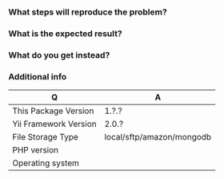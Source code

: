 ### What steps will reproduce the problem?

### What is the expected result?

### What do you get instead?

### Additional info

| Q                     | A
| --------------------- | ---
| This Package Version  | 1.?.?
| Yii Framework Version | 2.0.?
| File Storage Type     | local/sftp/amazon/mongodb
| PHP version           | 
| Operating system      |
